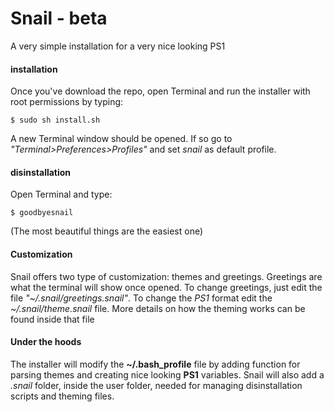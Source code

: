 # Snail - beta
A very simple installation for a very nice looking PS1
#### installation
Once you've download the repo, open Terminal and run the installer with root permissions by typing:
```
$ sudo sh install.sh
```
A new Terminal window should be opened. If so go to *"Terminal>Preferences>Profiles"* and set *snail* as default profile.
#### disinstallation
Open Terminal and type:
```
$ goodbyesnail
```
(The most beautiful things are the easiest one)
#### Customization
Snail offers two type of customization: themes and greetings. Greetings are what the terminal will show once opened. To change greetings, just edit the file *"~/.snail/greetings.snail"*. To change the *PS1* format edit the *~/.snail/theme.snail* file. More details on how the theming works can be found inside that file
#### Under the hoods
The installer will modify the **~/.bash_profile** file by adding function for parsing themes and creating nice looking **PS1** variables. Snail will also add a *.snail* folder, inside the user folder, needed for managing disinstallation scripts and theming files.
